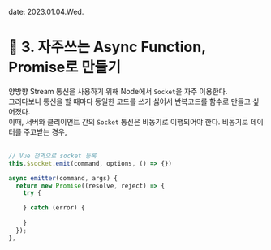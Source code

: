 date: 2023.01.04.Wed.

 # :memo: 3. 자주쓰는 Async Function, Promise로 만들기

양방향 Stream 통신을 사용하기 위해 Node에서 `Socket`을 자주 이용한다. <br/>
그러다보니 통신을 할 때마다 동일한 코드를 쓰기 싫어서 반복코드를 함수로 만들고 싶어졌다. <br/>
이때, 서버와 클리이언트 간의 `Socket` 통신은 비동기로 이행되어야 한다. 비동기로 데이터를 주고받는 경우, 
 <br/><br/>

```js
// Vue 전역으로 socket 등록
this.$socket.emit(command, options, () => {})
```

```js
async emitter(command, args) {
  return new Promise((resolve, reject) => {
    try {

    } catch (error) {
      
    }
  });
},
```